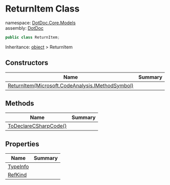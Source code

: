 ﻿# ReturnItem Class

namespace: [DotDoc\.Core\.Models](../DotDoc.Core.Models.md)<br />
assembly: [DotDoc](../../DotDoc.md)



```csharp
public class ReturnItem;
```

Inheritance: [object](https://docs.microsoft.com/dotnet/api/System.Object) > ReturnItem

## Constructors

| Name | Summary |
|------|---------|
| [ReturnItem\(Microsoft\.CodeAnalysis\.IMethodSymbol\)](./ReturnItem/$ctor.md) |  |

## Methods

| Name | Summary |
|------|---------|
| [ToDeclareCSharpCode\(\)](./ReturnItem/ToDeclareCSharpCode.md) |  |

## Properties

| Name | Summary |
|------|---------|
| [TypeInfo](./ReturnItem/TypeInfo.md) |  |
| [RefKind](./ReturnItem/RefKind.md) |  |


